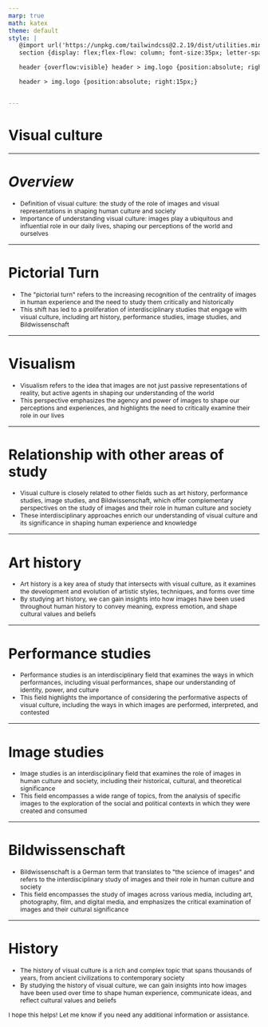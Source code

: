 ```yaml
---
marp: true
math: katex
theme: default
style: |
   @import url('https://unpkg.com/tailwindcss@2.2.19/dist/utilities.min.css');
   section {display: flex;flex-flow: column; font-size:35px; letter-spacing:1.4px;}

   header {overflow:visible} header > img.logo {position:absolute; right:15px;}

   header > img.logo {position:absolute; right:15px;}


---
```

<!-- backgroundColor: #838281 -->
<!-- _class: lead -->

 # Visual culture

---
<style scoped>p,li {font-size:0.92em}</style>

 # _Overview_
- Definition of visual culture: the study of the role of images and visual representations in shaping human culture and society
- Importance of understanding visual culture: images play a ubiquitous and influential role in our daily lives, shaping our perceptions of the world and ourselves


---
<style scoped>p,li {font-size:0.92em}</style>

 # **Pictorial Turn**

- The "pictorial turn" refers to the increasing recognition of the centrality of images in human experience and the need to study them critically and historically
- This shift has led to a proliferation of interdisciplinary studies that engage with visual culture, including art history, performance studies, image studies, and Bildwissenschaft

---
<style scoped>p,li {font-size:0.92em}</style>

 # **Visualism**
- Visualism refers to the idea that images are not just passive representations of reality, but active agents in shaping our understanding of the world
- This perspective emphasizes the agency and power of images to shape our perceptions and experiences, and highlights the need to critically examine their role in our lives


---
<style scoped>p,li {font-size:0.92em}</style>

 # Relationship with other areas of study
- Visual culture is closely related to other fields such as art history, performance studies, image studies, and Bildwissenschaft, which offer complementary perspectives on the study of images and their role in human culture and society
- These interdisciplinary approaches enrich our understanding of visual culture and its significance in shaping human experience and knowledge


---
<style scoped>p,li {font-size:0.92em}</style>

 # **Art history**

- Art history is a key area of study that intersects with visual culture, as it examines the development and evolution of artistic styles, techniques, and forms over time
- By studying art history, we can gain insights into how images have been used throughout human history to convey meaning, express emotion, and shape cultural values and beliefs

---
<style scoped>p,li {font-size:0.92em}</style>

 # Performance studies

- Performance studies is an interdisciplinary field that examines the ways in which performances, including visual performances, shape our understanding of identity, power, and culture
- This field highlights the importance of considering the performative aspects of visual culture, including the ways in which images are performed, interpreted, and contested

---
<style scoped>p,li {font-size:0.92em}</style>

 # Image studies
- Image studies is an interdisciplinary field that examines the role of images in human culture and society, including their historical, cultural, and theoretical significance
- This field encompasses a wide range of topics, from the analysis of specific images to the exploration of the social and political contexts in which they were created and consumed


---
<style scoped>p,li {font-size:0.92em}</style>

 # Bildwissenschaft

- Bildwissenschaft is a German term that translates to "the science of images" and refers to the interdisciplinary study of images and their role in human culture and society
- This field encompasses the study of images across various media, including art, photography, film, and digital media, and emphasizes the critical examination of images and their cultural significance

---
<style scoped>p,li {font-size:0.88em}</style>

 # History
- The history of visual culture is a rich and complex topic that spans thousands of years, from ancient civilizations to contemporary society
- By studying the history of visual culture, we can gain insights into how images have been used over time to shape human experience, communicate ideas, and reflect cultural values and beliefs

I hope this helps! Let me know if you need any additional information or assistance.
